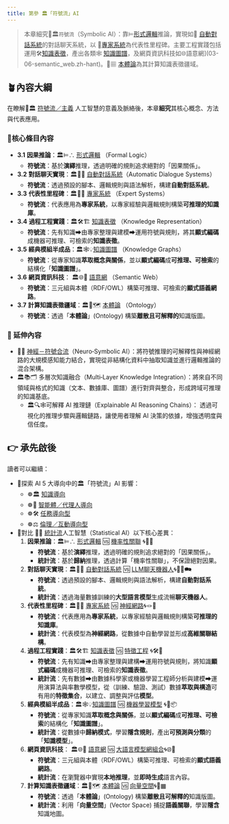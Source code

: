 ```yaml
---
title: 第參 🏛️「符號流」AI
---
```

> 本章細究🎏🏛️`符號流`（Symbolic AI）：靠⊨[形式邏輯](03-01-formal_logic.zh-hant)推論，實現如🤖 [自動對話系統](03-02-automatic_dialogue_systems.zh-hant)的對話聊天系統，以 🎁[專家系統](03-03-expert_systems.zh-hant)為代表性里程碑。主要工程實踐包括運用🛠️[知識表徵](03-04-knowledge_representation.zh-hant)，產出各類🕸 [知識圖譜](03-04-knowledge_representation.zh-hant)，及網頁資訊科技如🌐語意網](03-06-semantic_web.zh-hant)。🌌▦ [本體論](03-07-ontology.zh-hant)為其計算知識表徵疆域。

## 🪴內容大綱

在瞭解🎏🏛️ [符號流／主義](02-01-symbolic_ai.zh-hant) 人工智慧的意義及脈絡後，本章**細究**其核心概念、方法與代表應用。

### 🌰核心條目內容

* **3.1** **因果推論**：🏛️⊨∴ [形式邏輯](03-01-formal_logic.zh-hant) （Formal Logic）
	*  **符號流**：基於**演繹**推理，透過明確的規則追求絕對的「因果關係」。
* **3.2** **對話聊天實現**：🏛️🤖💬 [自動對話系統](03-02-automatic_dialogue_systems.zh-hant)（Automatic Dialogue Systems）
	*  **符號流**：透過預設的腳本、邏輯規則與語法解析，構建**自動對話系統**。
* **3.3**  **代表性里程碑**：🏛️🎁🧠 [專家系統](03-03-expert_systems.zh-hant) （Expert Systems）
	*  **符號流**：代表應用為**專家系統**，以專家經驗與邏輯規則構築**可推理的知識庫**。
* **3.4** **過程工程實踐**：🏛️🛠️🏗️ [知識表徵](03-04-knowledge_representation.zh-hant) （Knowledge Representation）
	*  **符號流**：先有知識➡由專家整理與建模➡運用符號與規則，將其**顯式編碼**成機器可推理、可檢索的**知識表徵**。
* **3.5**  **經典模組半成品**：🏛️🕸💡[知識圖譜](03-04-knowledge_representation.zh-hant) （Knowledge Graphs）
	*  **符號流**：從專家知識**萃取概念與關係**，並以**顯式編碼**成**可推理、可檢索**的結構化「**知識圖譜**」。
* **3.6**  **網頁資訊科技**： 🏛️🌐🔗 [語意網](03-06-semantic_web.zh-hant) （Semantic Web）
	*  **符號流**：三元組與本體（RDF/OWL）構築可推理、可檢索的**顯式語義網路**。
* **3.7**  **計算知識表徵疆域**：🏛️🌌🗺️ [本體論](03-07-ontology.zh-hant) （Ontology）
	*  **符號流**：透過「**本體論**」(Ontology) 構築**離散且可解釋的**知識版圖。

### 🎋 延伸內容
- 🎏🧠 [神經－符號合流](02-03-neurosymbolic_ai.zh-hant)（Neuro‑Symbolic AI）：將符號推理的可解釋性與神經網路的大規模感知能力結合，實現從非結構化資料中抽取知識並進行邏輯推論的混合架構。
- 🏛️📚🗂️ 多層次知識融合（Multi‑Layer Knowledge Integration）：將來自不同領域與格式的知識（文本、數據庫、圖譜）進行對齊與整合，形成跨域可推理的知識基底。
  - 🏛️🔍🕸可解釋 AI 推理鏈（Explainable AI Reasoning Chains）： 透過可視化的推理步驟與邏輯鏈路，讓使用者理解 AI 決策的依據，增強透明度與信任度。

## 👉 承先啟後

讀者可以繼續：
- 🚦探索 AI 5 大導向中的🏛️「符號流」AI 影響：
	- ☸🏛️ [知識導向](05-01-oriented_knowledge.zh-hant)
	- ☸🤖 [智能體／代理人導向](05-03-oriented_agent.zh-hant)
	- ☸🛠 [任務導向型](05-04-oriented_task.zh-hant)
	- ☸⚖️ [倫理／互動導向型](05-05-oriented_ethics.zh-hant)
- 🚥對比 🎏🌀 [統計流](02-02-statistical_ai.zh-hant)人工智慧（Statistical AI）以下核心差異：
	1. **因果推論**：🏛️⊨∴ [形式邏輯](03-01-formal_logic.zh-hant) 🆚  [機率性關聯](04-01-probabilistic_association.zh-hant) 🌀🎲🌿
		*  **符號流**：基於**演繹**推理，透過明確的規則追求絕對的「因果關係」。
		*  **統計流**：基於**歸納**推理，透過計算「機率性關聯」，不保證絕對因果。
	2. **對話聊天實現**：🏛️🤖💬 [自動對話系統](03-02-automatic_dialogue_systems.zh-hant) 🆚  [LLM聊天機器人](04-02-llm_chatbots.zh-hant)🌀🧞‍♀️🗪
		*  **符號流**：透過預設的腳本、邏輯規則與語法解析，構建**自動對話系統**。
		*  **統計流**：透過海量數據訓練的**大型語言模型**生成流暢**聊天機器人**。
	3. **代表性里程碑**：🏛️🎁🧠 [專家系統](03-03-expert_systems.zh-hant) 🆚 [神經網路](04-03-neural_networks.zh-hant)🌀🪢🧠
		*  **符號流**：代表應用為**專家系統**，以專家經驗與邏輯規則構築**可推理的知識庫**。
		*  **統計流**：代表模型為**神經網路**，從數據中自動學習並形成**高維關聯結構**。
	4. **過程工程實踐**：🏛️🛠️🏗️ [知識表徵](03-04-knowledge_representation.zh-hant) 🆚 [特徵工程](04-04-feature_engineering.zh-hant) 🌀🛠️🤏
		*  **符號流**：先有知識➡由專家整理與建構➡運用符號與規則，將知識**顯式編碼**成機器可推理、可檢索的**知識表徵**。
		*  **統計流**：先有數據➡由數據科學家或機器學習工程師分析與建模➡運用演算法與率數學模型，從（訓練、驗證、測試）數據**萃取與構造**可有用的**特徵集合**，以建立、調整與評估**模型**。
	5. **經典模組半成品**：🏛️🕸💡[知識圖譜](03-04-knowledge_representation.zh-hant) 🆚  [機器學習模型](04-05-machine_learning_models.zh-hant) 🌀🤖📦
		*  **符號流**：從專家知識**萃取概念與關係**，並以**顯式編碼**成**可推理、可檢索**的結構化「**知識圖譜**」。
		*  **統計流**：從數據中**歸納模式**，學習**隱含規則**，產出**可預測與分類**的「**知識模型**」。
	6. **網頁資訊科技**： 🏛️🌐🔗 [語意網](03-06-semantic_web.zh-hant) 🆚 [大語言模型網組合](04-06-llm_webassembly.zh-hant.md)🌀🌐🔗
		*  **符號流**：三元組與本體（RDF/OWL）構築可推理、可檢索的**顯式語義網路**。
		*  **統計流**：在瀏覽器中實現**本地推理**，並**即時生成**語言內容。
	7. **計算知識表徵疆域**：🏛️🌌🗺️ [本體論](03-07-ontology.zh-hant) 🆚 [向量空間](04-07-vector_space.zh-hant)🌀🌌▦
		*  **符號流**：透過「**本體論**」(Ontology) 構築**離散且可解釋的**知識版圖。
		*  **統計流**：利用「**向量空間**」(Vector Space) 捕捉**語義關聯**，學習**隱含**知識地圖。
